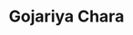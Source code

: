 ---
title: "Gojariya Chara"
title_bn: "গজারিয়া ছড়া"
description: "Several streams came out from Ramporbari, Gojaliya and Nidonshinghobari of Tripura took the name after joining Eachother."
---